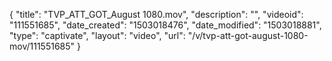 {
    "title": "TVP_ATT_GOT_August 1080.mov",
    "description": "",
    "videoid": "111551685",
    "date_created": "1503018476",
    "date_modified": "1503018881",
    "type": "captivate",
    "layout": "video",
    "url": "\/v\/tvp-att-got-august-1080-mov\/111551685"
}